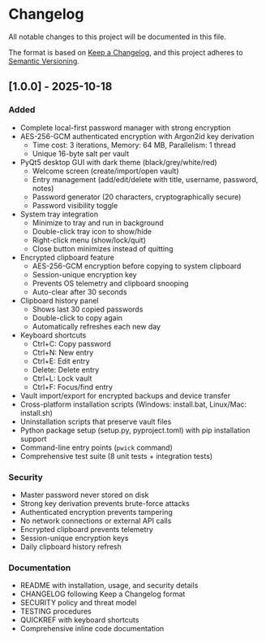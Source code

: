 # Changelog

All notable changes to this project will be documented in this file.

The format is based on [Keep a Changelog](https://keepachangelog.com/en/1.0.0/),
and this project adheres to [Semantic Versioning](https://semver.org/spec/v2.0.0.html).

## [1.0.0] - 2025-10-18

### Added
- Complete local-first password manager with strong encryption
- AES-256-GCM authenticated encryption with Argon2id key derivation
  - Time cost: 3 iterations, Memory: 64 MB, Parallelism: 1 thread
  - Unique 16-byte salt per vault
- PyQt5 desktop GUI with dark theme (black/grey/white/red)
  - Welcome screen (create/import/open vault)
  - Entry management (add/edit/delete with title, username, password, notes)
  - Password generator (20 characters, cryptographically secure)
  - Password visibility toggle
- System tray integration
  - Minimize to tray and run in background
  - Double-click tray icon to show/hide
  - Right-click menu (show/lock/quit)
  - Close button minimizes instead of quitting
- Encrypted clipboard feature
  - AES-256-GCM encryption before copying to system clipboard
  - Session-unique encryption key
  - Prevents OS telemetry and clipboard snooping
  - Auto-clear after 30 seconds
- Clipboard history panel
  - Shows last 30 copied passwords
  - Double-click to copy again
  - Automatically refreshes each new day
- Keyboard shortcuts
  - Ctrl+C: Copy password
  - Ctrl+N: New entry
  - Ctrl+E: Edit entry
  - Delete: Delete entry
  - Ctrl+L: Lock vault
  - Ctrl+F: Focus/find entry
- Vault import/export for encrypted backups and device transfer
- Cross-platform installation scripts (Windows: install.bat, Linux/Mac: install.sh)
- Uninstallation scripts that preserve vault files
- Python package setup (setup.py, pyproject.toml) with pip installation support
- Command-line entry points (`pwick` command)
- Comprehensive test suite (8 unit tests + integration tests)

### Security
- Master password never stored on disk
- Strong key derivation prevents brute-force attacks
- Authenticated encryption prevents tampering
- No network connections or external API calls
- Encrypted clipboard prevents telemetry
- Session-unique encryption keys
- Daily clipboard history refresh

### Documentation
- README with installation, usage, and security details
- CHANGELOG following Keep a Changelog format
- SECURITY policy and threat model
- TESTING procedures
- QUICKREF with keyboard shortcuts
- Comprehensive inline code documentation
